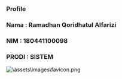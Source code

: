 ### Profile

### Nama 	: Ramadhan Qoridhatul Alfarizi 

### NIM		: 180441100098

### PRODI	: SISTEM 

![\assets\images\favicon.png]()
